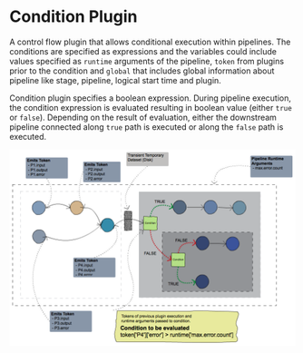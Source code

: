 # Condition Plugin

A control flow plugin that allows conditional execution within pipelines. The conditions are specified as expressions and the variables could include values specified as `runtime` arguments of the pipeline, `token` from plugins prior to the condition  and `global` that includes global information about pipeline like stage, pipeline, logical start time and plugin.

Condition plugin specifies a boolean expression. During pipeline execution, the condition expression is evaluated resulting in boolean value (either `true` or `false`). Depending on the result of evaluation, either the downstream pipeline connected along `true` path is executed or along the `false` path is executed. 

<img src="docs/condition-plugin.png">
